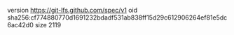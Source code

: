 version https://git-lfs.github.com/spec/v1
oid sha256:cf774880770d1691232bdadf531ab838ff15d29c612906264ef81e5dc6ac42d0
size 2119
